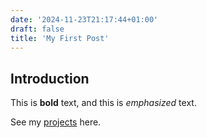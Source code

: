 ```yaml
---
date: '2024-11-23T21:17:44+01:00'
draft: false
title: 'My First Post'
---
```


## Introduction

This is **bold** text, and this is *emphasized* text.

See my [projects](./projects/) here.